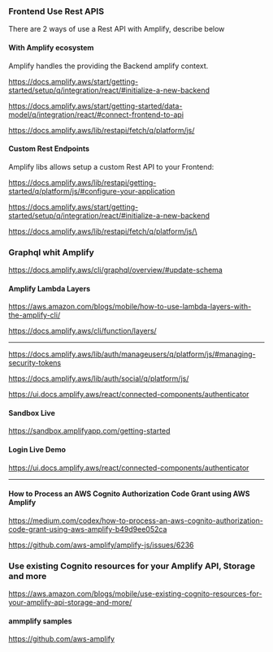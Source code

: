 ### Frontend Use Rest APIS

There are 2 ways of use a Rest API with Amplify, describe below

#### With Amplify ecosystem

Amplify handles the providing the Backend amplify context.

https://docs.amplify.aws/start/getting-started/setup/q/integration/react/#initialize-a-new-backend

https://docs.amplify.aws/start/getting-started/data-model/q/integration/react/#connect-frontend-to-api

https://docs.amplify.aws/lib/restapi/fetch/q/platform/js/

#### Custom Rest Endpoints

Amplify libs allows setup a custom Rest API to your Frontend:

https://docs.amplify.aws/lib/restapi/getting-started/q/platform/js/#configure-your-application

https://docs.amplify.aws/start/getting-started/setup/q/integration/react/#initialize-a-new-backend

https://docs.amplify.aws/lib/restapi/fetch/q/platform/js/\


### Graphql whit Amplify

https://docs.amplify.aws/cli/graphql/overview/#update-schema

#### Amplify Lambda Layers

https://aws.amazon.com/blogs/mobile/how-to-use-lambda-layers-with-the-amplify-cli/

https://docs.amplify.aws/cli/function/layers/

---

https://docs.amplify.aws/lib/auth/manageusers/q/platform/js/#managing-security-tokens

https://docs.amplify.aws/lib/auth/social/q/platform/js/

https://ui.docs.amplify.aws/react/connected-components/authenticator

#### Sandbox Live

https://sandbox.amplifyapp.com/getting-started

#### Login Live Demo

https://ui.docs.amplify.aws/react/connected-components/authenticator

---

#### How to Process an AWS Cognito Authorization Code Grant using AWS Amplify
https://medium.com/codex/how-to-process-an-aws-cognito-authorization-code-grant-using-aws-amplify-b49d9ee052ca


https://github.com/aws-amplify/amplify-js/issues/6236


### Use existing Cognito resources for your Amplify API, Storage and more
https://aws.amazon.com/blogs/mobile/use-existing-cognito-resources-for-your-amplify-api-storage-and-more/

#### ammplify samples
https://github.com/aws-amplify
